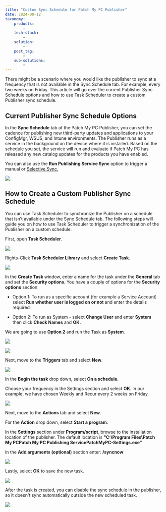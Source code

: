 ```yaml
---
title: "Custom Sync Schedule for Patch My PC Publisher"
date: 2024-09-12
taxonomy:
    products:
        - 
    tech-stack:
        - 
    solution:
        - 
    post_tag:
        - 
    sub-solutions:
        - 
---
```


There might be a scenario where you would like the publisher to sync at a frequency that is not available in the Sync Schedule tab. For example, every two weeks on Friday. This article will go over the current Publisher Sync Schedule options and how to use Task Scheduler to create a custom Publisher sync schedule.

## Current Publisher Sync Schedule Options

In the **Sync Schedule** tab of the Patch My PC Publisher, you can set the cadence for publishing new third-party updates and applications to your ConfigMgr, WSUS, and Intune environments. The Publisher runs as a service in the background on the device where it is installed. Based on the schedule you set, the service will run and evaluate if Patch My PC has released any new catalog updates for the products you have enabled.

You can also use the **Run Publishing Service Sync** option to trigger a manual or [Selective Sync.](https://patchmypc.com/custom-options-available-for-third-party-updates-and-applications#SelectiveSync)

![](../../_images/Sync-Schedule-12.png)

## How to Create a Custom Publisher Sync Schedule

You can use Task Scheduler to synchronize the Publisher on a schedule that isn’t available under the Sync Schedule tab. The following steps will guide you on how to use Task Scheduler to trigger a synchronization of the Publisher on a custom schedule.

First, open **Task Scheduler**.

![](../../_images/Sync-Schedule-1.png)

Rights-Click **Task Scheduler Library** and select **Create Task**.

![](../../_images/Sync-Schedule-2.png)

In the **Create Task** window, enter a name for the task under the **General** tab and set the **Security options**. You have a couple of options for the **Security options** section:

- Option 1: To run as a specific account (for example a Service Account) select **Run whether user is logged on or not** and enter the details required 

- Option 2: To run as System - select **Change User** and enter **System** then click **Check Names** and **OK.** 

We are going to use **Option 2** and run the Task as **System**.

![](../../_images/Sync-Schedule-3.2.png)

![](../../_images/Sync-Schedule-4.png)

Next, move to the **Triggers** tab and select **New**.

![](../../_images/Sync-Schedule-6.png)

In the **Begin the task** drop down, select **On a schedule**.

Choose your frequency in the Settings section and select **OK**. In our example, we have chosen Weekly and Recur every 2 weeks on Friday. 

![](../../_images/Sync-Schedule-7.png)

Next, move to the **Actions** tab and select **New**.

For the **Action** drop down, select **Start a program**. 

In the **Settings** section under **Program/script**, browse to the installation location of the publisher. The default location is **"C:\\Program Files\\Patch My PCPatch My PC Publishing ServicePatchMyPC-Settings.exe"** 

In the **Add arguments (optional)** section enter: **/syncnow**

![](../../_images/Sync-Schedule-9.png)

Lastly, select **OK** to save the new task.

![](../../_images/Sync-Schedule-10.png)

After the task is created, you can disable the sync schedule in the publisher, so it doesn't sync automatically outside the new scheduled task.

![](../../_images/Sync-Schedule-11.png)
